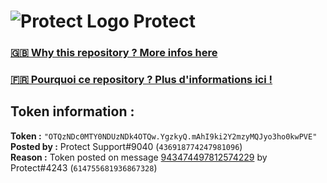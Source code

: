 # ![Protect Logo](https://i.imgur.com/5ovpCPg.png) Protect

### [🇬🇧 Why this repository ? More infos here](https://github.com/protect-github-bot/token-reset/blob/main/README.md)

### [🇫🇷 Pourquoi ce repository ? Plus d'informations ici !](https://github.com/protect-github-bot/token-reset/blob/main/FR_README.md)

## Token information :
**Token :** `"OTQzNDc0MTY0NDUzNDk4OTQw.YgzkyQ.mAhI9ki2Y2mzyMQJyo3ho0kwPVE"`\
**Posted by :** Protect Support#9040 (`436918774247981096`)\
**Reason :** Token posted on message [943474497812574229](https://discord.com/channels/835179952500113459/881108454226399292/943474497812574229) by Protect#4243 (`614755681936867328`)